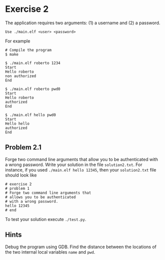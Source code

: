 # Exercise 2

The application requires two arguments: (1) a username and (2) a password.
```
Use ./main.elf <user> <password>
```
For example
```
# Compile the program 
$ make

$ ./main.elf roberto 1234
Start
Hello roberto
non authorized
End

$ ./main.elf roberto pwd0
Start
Hello roberto
authorized
End

$ ./main.elf hello pwd0
Start
Hello hello
authorized
End
```

## Problem 2.1
Forge two command line arguments that
allow you to be authenticated
with a wrong password.
Write your solution in the file `solution2.txt`.
For instance, if you used `./main.elf hello 12345`,
then your `solution2.txt` file should look like
```
# exercise 2
# problem 1
# Forge two command line arguments that
# allows you to be authenticated
# with a wrong password.
hello 12345
# end
```

To test your solution execute `./test.py`.

## Hints
Debug the program using GDB. Find the distance between the
locations of the two internal local variables `name` and `pwd`.

